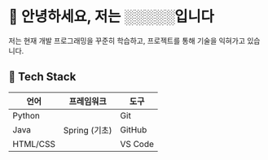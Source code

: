 # 👋 안녕하세요, 저는 ░░░░░입니다

저는 현재 개발 프로그래밍을 꾸준히 학습하고,
프로젝트를 통해 기술을 익혀가고 있습니다.

## 🔧 Tech Stack
| 언어 | 프레임워크 | 도구 |
|------|-------------|------|
| Python |    | Git |
| Java | Spring (기초) | GitHub |
| HTML/CSS |  | VS Code |
